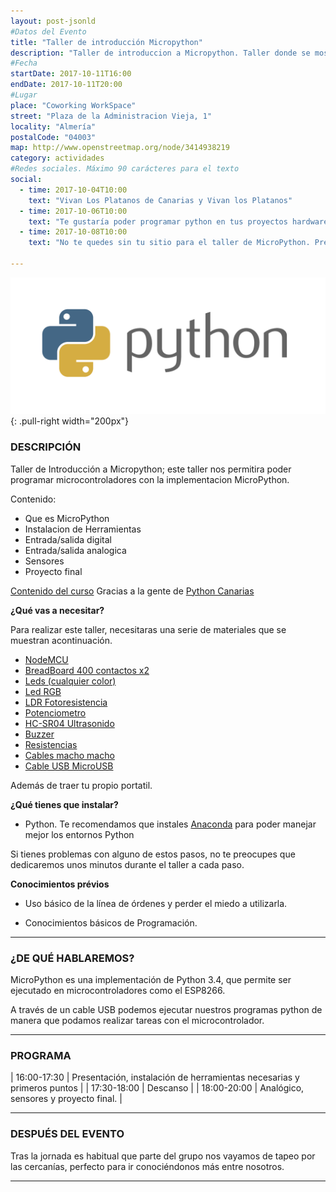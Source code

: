 ```yaml
---
layout: post-jsonld
#Datos del Evento
title: "Taller de introducción Micropython"
description: "Taller de introduccion a Micropython. Taller donde se mostrará como utilizar MicroPython una implementacion de Python para MicroControladores."
#Fecha
startDate: 2017-10-11T16:00
endDate: 2017-10-11T20:00
#Lugar
place: "Coworking WorkSpace"
street: "Plaza de la Administracion Vieja, 1"
locality: "Almería"
postalCode: "04003"
map: http://www.openstreetmap.org/node/3414938219
category: actividades
#Redes sociales. Máximo 90 carácteres para el texto
social:	
  - time: 2017-10-04T10:00
    text: "Vivan Los Platanos de Canarias y Vivan los Platanos"
  - time: 2017-10-06T10:00
    text: "Te gustaría poder programar python en tus proyectos hardware? Este es tu momento con el taller de MicroPython"
  - time: 2017-10-08T10:00
    text: "No te quedes sin tu sitio para el taller de MicroPython. Pregunta en el foro por el material."

---
```


![Logotipo de python](/recursos/python-logo.png){: .pull-right width="200px"}

### DESCRIPCIÓN
Taller de Introducción a Micropython; este taller nos permitira poder programar microcontroladores con la implementacion MicroPython.


Contenido:

- Que es MicroPython
- Instalacion de Herramientas
- Entrada/salida digital
- Entrada/salida analogica
- Sensores
- Proyecto final

[Contenido del curso](https://github.com/pythoncanarias/upython) Gracias a la gente de [Python Canarias](http://pythoncanarias.es)

**¿Qué vas a necesitar?**

Para realizar este taller, necesitaras una serie de materiales que se muestran acontinuación.

* [NodeMCU](http://amzn.to/2xRBCGX)
* [BreadBoard 400 contactos x2](http://amzn.to/2j9qsdB)
* [Leds (cualquier color)](http://amzn.to/2xRVzh2)
* [Led RGB](http://amzn.to/2j6quTl)
* [LDR Fotoresistencia](http://amzn.to/2xRdF2s)
* [Potenciometro](http://amzn.to/2xRTXE1)
* [HC-SR04 Ultrasonido](http://amzn.to/2j7qPoT)
* [Buzzer](http://amzn.to/2xRDAXR)
* [Resistencias](http://amzn.to/2xRqolH)
* [Cables macho macho](http://amzn.to/2j5THxL)
* [Cable USB MicroUSB](http://amzn.to/2xRqZnr)

Además de traer tu propio portatil.


**¿Qué tienes que instalar?**

- Python. Te recomendamos que instales [Anaconda](https://anaconda.org) para poder manejar mejor los entornos Python

Si tienes problemas con alguno de estos pasos, no te preocupes que dedicaremos unos minutos durante el taller a cada paso.

**Conocimientos prévios**

- Uso básico de la línea de órdenes y perder el miedo a utilizarla.

- Conocimientos básicos de Programación.

---

### ¿DE QUÉ HABLAREMOS?

MicroPython es una implementación de Python 3.4, que permite ser ejecutado en microcontroladores como el ESP8266.

A través de un cable USB podemos ejecutar nuestros programas python de manera que podamos realizar tareas con el microcontrolador.


---


### PROGRAMA


| 16:00-17:30   | Presentación, instalación de herramientas necesarias y primeros puntos |
| 17:30-18:00   | Descanso |
| 18:00-20:00   | Analógico, sensores y proyecto final. |


---


### DESPUÉS DEL EVENTO

Tras la jornada es habitual que parte del grupo nos vayamos de tapeo por las cercanías, perfecto para ir conociéndonos más entre nosotros.

---


